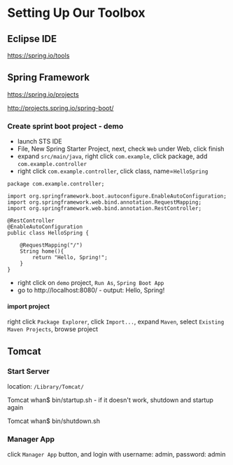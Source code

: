 # Setting Up Our Toolbox

## Eclipse IDE

https://spring.io/tools

## Spring Framework

https://spring.io/projects

http://projects.spring.io/spring-boot/

### Create sprint boot project - demo

- launch STS IDE
- File, New Spring Starter Project, next, check `Web` under Web, click finish
- expand `src/main/java`, right click `com.example`, click package, add `com.example.controller`
- right click `com.example.controller`, click class, name=`HelloSpring`
```
package com.example.controller;

import org.springframework.boot.autoconfigure.EnableAutoConfiguration;
import org.springframework.web.bind.annotation.RequestMapping;
import org.springframework.web.bind.annotation.RestController;

@RestController
@EnableAutoConfiguration
public class HelloSpring {

	@RequestMapping("/")
	String home(){
		return "Hello, Spring!";
	}
}
```
- right click on `demo` project, `Run As`, `Spring Boot App`
- go to http://localhost:8080/ - output: Hello, Spring!

#### import project

right click `Package Explorer`, click `Import...`, expand `Maven`, select `Existing Maven Projects`, browse project

## Tomcat
### Start Server

location: `/Library/Tomcat/`

Tomcat whan$ bin/startup.sh - if it doesn't work, shutdown and startup again

Tomcat whan$ bin/shutdown.sh

### Manager App

click `Manager App` button, and login with username: admin, password: admin
